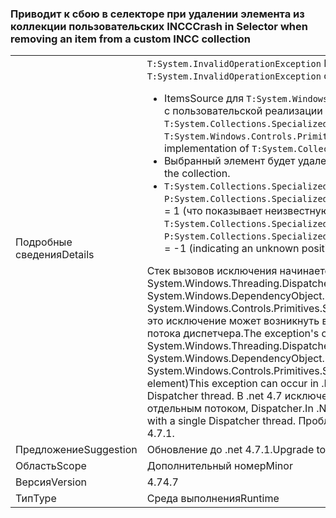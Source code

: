 ### <a name="crash-in-selector-when-removing-an-item-from-a-custom-incc-collection"></a><span data-ttu-id="75ca6-101">Приводит к сбою в селекторе при удалении элемента из коллекции пользовательских INCC</span><span class="sxs-lookup"><span data-stu-id="75ca6-101">Crash in Selector when removing an item from a custom INCC collection</span></span>

|   |   |
|---|---|
|<span data-ttu-id="75ca6-102">Подробные сведения</span><span class="sxs-lookup"><span data-stu-id="75ca6-102">Details</span></span>|<span data-ttu-id="75ca6-103"><code>T:System.InvalidOperationException</code> Может произойти в следующих сценариях:</span><span class="sxs-lookup"><span data-stu-id="75ca6-103">An <code>T:System.InvalidOperationException</code> can occur in the following scenario:</span></span><ul><li><span data-ttu-id="75ca6-104">ItemsSource для <code>T:System.Windows.Controls.Primitives.Selector</code> является коллекцией с пользовательской реализации <code>T:System.Collections.Specialized.INotifyCollectionChanged</code>.</span><span class="sxs-lookup"><span data-stu-id="75ca6-104">The ItemsSource for a <code>T:System.Windows.Controls.Primitives.Selector</code> is a collection with a custom implementation of <code>T:System.Collections.Specialized.INotifyCollectionChanged</code>.</span></span></li><li><span data-ttu-id="75ca6-105">Выбранный элемент будет удален из коллекции.</span><span class="sxs-lookup"><span data-stu-id="75ca6-105">The selected item is removed from the collection.</span></span></li><li><span data-ttu-id="75ca6-106"><code>T:System.Collections.Specialized.NotifyCollectionChangedEventArgs</code> Имеет <code>P:System.Collections.Specialized.NotifyCollectionChangedEventArgs.OldStartingIndex</code> = 1 (что показывает неизвестную позицию).</span><span class="sxs-lookup"><span data-stu-id="75ca6-106">The <code>T:System.Collections.Specialized.NotifyCollectionChangedEventArgs</code> has <code>P:System.Collections.Specialized.NotifyCollectionChangedEventArgs.OldStartingIndex</code> = -1 (indicating an unknown position).</span></span></li></ul><span data-ttu-id="75ca6-107">Стек вызовов исключения начинается с System.Windows.Threading.Dispatcher.VerifyAccess() на System.Windows.DependencyObject.GetValue (DependencyProperty dp) на System.Windows.Controls.Primitives.Selector.GetIsSelected (DependencyObject элемент) это исключение может возникнуть в .net 4.5, если приложение имеет более одного потока диспетчера.</span><span class="sxs-lookup"><span data-stu-id="75ca6-107">The exception's callstack begins at System.Windows.Threading.Dispatcher.VerifyAccess() at System.Windows.DependencyObject.GetValue(DependencyProperty dp) at System.Windows.Controls.Primitives.Selector.GetIsSelected(DependencyObject element)This exception can occur in .Net 4.5 if the application has more than one Dispatcher thread.</span></span> <span data-ttu-id="75ca6-108">В .net 4.7 исключение также может возникнуть в приложениях с отдельным потоком, Dispatcher.</span><span class="sxs-lookup"><span data-stu-id="75ca6-108">In .Net 4.7 the exception can also occur in applications with a single Dispatcher thread.</span></span> <span data-ttu-id="75ca6-109">Проблема устранена в .net 4.7.1.</span><span class="sxs-lookup"><span data-stu-id="75ca6-109">The issue is fixed in .Net 4.7.1.</span></span>|
|<span data-ttu-id="75ca6-110">Предложение</span><span class="sxs-lookup"><span data-stu-id="75ca6-110">Suggestion</span></span>|<span data-ttu-id="75ca6-111">Обновление до .net 4.7.1.</span><span class="sxs-lookup"><span data-stu-id="75ca6-111">Upgrade to .Net 4.7.1.</span></span>|
|<span data-ttu-id="75ca6-112">Область</span><span class="sxs-lookup"><span data-stu-id="75ca6-112">Scope</span></span>|<span data-ttu-id="75ca6-113">Дополнительный номер</span><span class="sxs-lookup"><span data-stu-id="75ca6-113">Minor</span></span>|
|<span data-ttu-id="75ca6-114">Версия</span><span class="sxs-lookup"><span data-stu-id="75ca6-114">Version</span></span>|<span data-ttu-id="75ca6-115">4.7</span><span class="sxs-lookup"><span data-stu-id="75ca6-115">4.7</span></span>|
|<span data-ttu-id="75ca6-116">Тип</span><span class="sxs-lookup"><span data-stu-id="75ca6-116">Type</span></span>|<span data-ttu-id="75ca6-117">Среда выполнения</span><span class="sxs-lookup"><span data-stu-id="75ca6-117">Runtime</span></span>|

